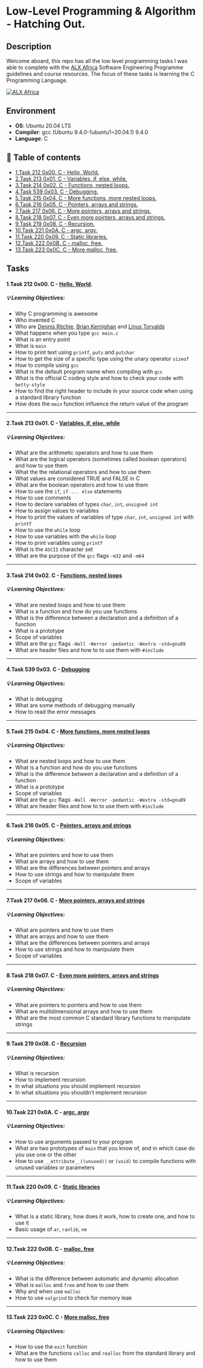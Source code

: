 # Low-Level Programming & Algorithm - Hatching Out.

## Description

Welcome aboard, this repo has all the low level programming tasks I was able to complete with the [ALX Africa](https://www.alxafrica.com/) Software Engineering Programme guidelines and course resources. The focus of these tasks is learning the C Programming Language.

<a href="https://www.alxafrica.com/">
<img alt="ALX Africa" src="https://cdn1.vc4a.com/media/2021/05/alx-banner.jpg"/>
</a>

## Environment

- **OS**: Ubuntu 20.04 LTS
- **Compiler**: gcc (Ubuntu 9.4.0-1ubuntu1~20.04.1) 9.4.0
- **Language**: C

## 📝 Table of contents

- [1.Task 212 0x00. C - Hello, World.](https://github.com/Real-Sello/alx-low_level_programming#1task-212-0x00-c---hello-world)
- [2.Task 213 0x01. C - Variables, if, else, while.](https://github.com/Real-Sello/alx-low_level_programming#2task-213-0x01-c---variables-if-else-while)
- [3.Task 214 0x02. C - Functions, nested loops.](https://github.com/Real-Sello/alx-low_level_programming#3task-214-0x02-c---functions-nested-loops)
- [4.Task 539 0x03. C - Debugging.
](https://github.com/Real-Sello/alx-low_level_programming#4task-539-0x03-c---debugging)
- [5.Task 215 0x04. C - More functions, more nested loops.](https://github.com/Real-Sello/alx-low_level_programming#5task-215-0x04-c---more-functions-more-nested-loops)
- [6.Task 216 0x05. C - Pointers, arrays and strings.](https://github.com/Real-Sello/alx-low_level_programming#6task-216-0x05-c---pointers-arrays-and-strings)
- [7.Task 217 0x06. C - More pointers, arrays and strings.](https://github.com/Real-Sello/alx-low_level_programming#7task-217-0x06-c---more-pointers-arrays-and-strings)
- [8.Task 218 0x07. C - Even more pointers, arrays and strings.](https://github.com/Real-Sello/alx-low_level_programming#8task-218-0x07-c---even-more-pointers-arrays-and-strings)
- [9.Task 219 0x08. C - Recursion.](https://github.com/Real-Sello/alx-low_level_programming#9task-219-0x08-c---recursion)
- [10.Task 221 0x0A. C - argc, argv.](https://github.com/Real-Sello/alx-low_level_programming#10task-221-0x0a-c---argc-argv)
- [11.Task 220 0x09. C - Static libraries.](https://github.com/Real-Sello/alx-low_level_programming#11task-220-0x09-c---static-libraries)
- [12.Task 222 0x0B. C - malloc, free.](https://github.com/Real-Sello/alx-low_level_programming#12task-222-0x0b-c---malloc-free)
- [13.Task 223 0x0C. C - More malloc, free.](https://github.com/Real-Sello/alx-low_level_programming#13task-223-0x0c-c---more-malloc-free)

## Tasks

#### 1.Task 212 0x00. C - [Hello, World](https://github.com/Real-Sello/alx-low_level_programming/tree/master/0x00-hello_world/).

##### 💡 _Learning Objectives:_

- Why C programming is awesome
- Who invented C
- Who are [Dennis Ritchie](https://en.wikipedia.org/wiki/Dennis_Ritchie), [Brian Kernighan](https://en.wikipedia.org/wiki/Brian_Kernighan) and [Linus Torvalds](https://en.wikipedia.org/wiki/Linus_Torvalds)
- What happens when you type ```gcc main.c```
- What is an entry point
- What is ```main```
- How to print text using ```printf```, ```puts``` and ```putchar```
- How to get the size of a specific type using the unary operator ```sizeof```
- How to compile using ```gcc```
- What is the default program name when compiling with ```gcc```
- What is the official C coding style and how to check your code with ```betty-style```
- How to find the right header to include in your source code when using a standard library function
- How does the ```main``` function influence the return value of the program
---
#### 2.Task 213 0x01. C - [Variables, if, else, while](https://github.com/Real-Sello/alx-low_level_programming/tree/master/0x01-variables_if_else_while)

##### 💡 _Learning Objectives:_

- What are the arithmetic operators and how to use them
- What are the logical operators (sometimes called boolean operators) and how to use them
- What the the relational operators and how to use them
- What values are considered TRUE and FALSE in C
- What are the boolean operators and how to use them
- How to use the ```if```, ```if ... else``` statements
- How to use comments
- How to declare variables of types ```char```, ```int```, ```unsigned int```
- How to assign values to variables
- How to print the values of variables of type ```char```, ```int```, ```unsigned int``` with ```printf```
- How to use the ```while``` loop
- How to use variables with the ```while``` loop
- How to print variables using ```printf```
- What is the ```ASCII``` character set
- What are the purpose of the ```gcc``` flags ```-m32``` and ```-m64```
---
#### 3.Task 214 0x02. C - [Functions, nested loops](https://github.com/Real-Sello/alx-low_level_programming/tree/master/0x02-functions_nested_loops)

##### 💡 _Learning Objectives:_

- What are nested loops and how to use them
- What is a function and how do you use functions
- What is the difference between a declaration and a definition of a function
- What is a prototype
- Scope of variables
- What are the ```gcc``` flags ```-Wall -Werror -pedantic -Wextra -std=gnu89```
- What are header files and how to to use them with ```#include```
---
#### 4.Task 539 0x03. C - [Debugging](https://github.com/Real-Sello/alx-low_level_programming/tree/master/0x03-debugging)

##### 💡 _Learning Objectives:_

- What is debugging
- What are some methods of debugging manually
- How to read the error messages
---
#### 5.Task 215 0x04. C - [More functions, more nested loops](https://github.com/Real-Sello/alx-low_level_programming/tree/master/0x04-more_functions_nested_loops)

##### 💡 _Learning Objectives:_

- What are nested loops and how to use them
- What is a function and how do you use functions
- What is the difference between a declaration and a definition of a function
- What is a prototype
- Scope of variables
- What are the ```gcc``` flags ```-Wall -Werror -pedantic -Wextra -std=gnu89```
- What are header files and how to to use them with ```#include```
---
#### 6.Task 216 0x05. C - [Pointers, arrays and strings](https://github.com/Real-Sello/alx-low_level_programming/tree/master/0x05-pointers_arrays_strings)

##### 💡 _Learning Objectives:_

- What are pointers and how to use them
- What are arrays and how to use them
- What are the differences between pointers and arrays
- How to use strings and how to manipulate them
- Scope of variables
---
#### 7.Task 217 0x06. C - [More pointers, arrays and strings](https://github.com/Real-Sello/alx-low_level_programming/tree/master/0x06-pointers_arrays_strings)

##### 💡 _Learning Objectives:_

- What are pointers and how to use them
- What are arrays and how to use them
- What are the differences between pointers and arrays
- How to use strings and how to manipulate them
- Scope of variables
---
#### 8.Task 218 0x07. C - [Even more pointers, arrays and strings](https://github.com/Real-Sello/alx-low_level_programming/tree/master/0x07-pointers_arrays_strings)

##### 💡 _Learning Objectives:_

- What are pointers to pointers and how to use them
- What are multidimensional arrays and how to use them
- What are the most common C standard library functions to manipulate strings
---
#### 9.Task 219 0x08. C - [Recursion](https://github.com/Real-Sello/alx-low_level_programming/tree/master/0x08-recursion)

##### 💡 _Learning Objectives:_

- What is recursion
- How to implement recursion
- In what situations you should implement recursion
- In what situations you shouldn’t implement recursion
---
#### 10.Task 221 0x0A. C - [argc, argv](https://github.com/Real-Sello/alx-low_level_programming/tree/master/0x0A-argc_argv)

##### 💡 _Learning Objectives:_

- How to use arguments passed to your program
- What are two prototypes of ```main``` that you know of, and in which case do you use one or the other
- How to use ```__attribute__((unused))``` or ```(void)``` to compile functions with unused variables or parameters
---
#### 11.Task 220 0x09. C - [Static libraries](https://github.com/Real-Sello/alx-low_level_programming/tree/master/0x09-static_libraries)

##### 💡 _Learning Objectives:_

- What is a static library, how does it work, how to create one, and how to use it
- Basic usage of ```ar```, ```ranlib```, ```nm```
---
#### 12.Task 222 0x0B. C - [malloc, free](https://github.com/Real-Sello/alx-low_level_programming/tree/master/0x0B-malloc_free)

##### 💡 _Learning Objectives:_

- What is the difference between automatic and dynamic allocation
- What is ```malloc``` and ```free``` and how to use them
- Why and when use ```malloc```
- How to use ```valgrind``` to check for memory leak
---
#### 13.Task 223 0x0C. C - [More malloc, free](https://github.com/Real-Sello/alx-low_level_programming/tree/master/0x0C-more_malloc_free)

##### 💡 _Learning Objectives:_

- How to use the ```exit``` function
- What are the functions ```calloc``` and ```realloc``` from the standard library and how to use them
